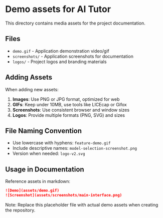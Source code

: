 # Demo assets for AI Tutor

This directory contains media assets for the project documentation.

## Files

- `demo.gif` - Application demonstration video/gif
- `screenshots/` - Application screenshots for documentation
- `logos/` - Project logos and branding materials

## Adding Assets

When adding new assets:

1. **Images**: Use PNG or JPG format, optimized for web
2. **GIFs**: Keep under 10MB, use tools like LICEcap or Gifox
3. **Screenshots**: Use consistent browser and window sizes
4. **Logos**: Provide multiple formats (PNG, SVG) and sizes

## File Naming Convention

- Use lowercase with hyphens: `feature-demo.gif`
- Include descriptive names: `model-selection-screenshot.png`
- Version when needed: `logo-v2.svg`

## Usage in Documentation

Reference assets in markdown:
```markdown
![Demo](assets/demo.gif)
![Screenshot](assets/screenshots/main-interface.png)
```

Note: Replace this placeholder file with actual demo assets when creating the repository.
